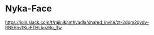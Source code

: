 # Nyka-Face

https://join.slack.com/t/rajinikanthvadla/shared_invite/zt-2dgm2qvdv-RNE6nv1KuiFTHLkpzBo_3w
